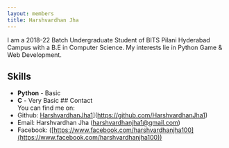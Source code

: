 ```yaml
---
layout: members
title: Harshvardhan Jha
---
```


I am a 2018-22 Batch Undergraduate Student of BITS Pilani Hyderabad Campus with a B.E in Computer Science. My interests lie in Python Game &amp; Web Development.

Skills
------

*   **Python** - Basic
*   **C** - Very Basic ## Contact  
    You can find me on:
*   Github: [HarshvardhanJha1]([https://github.com/HarshvardhanJha1)\](https://github.com/HarshvardhanJha1)
*   Email: Harshvardhan Jha (harshvardhanjha1@gmail.com)
*   Facebook: ([https://www.facebook.com/harshvardhanjha100](https://www.facebook.com/harshvardhanjha100))